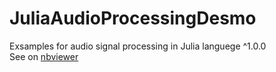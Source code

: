 # JuliaAudioProcessingDesmo
Exsamples for audio signal processing in Julia languege ^1.0.0  
See on [nbviewer](http://nbviewer.jupyter.org/github/Aogiri-m2d/JuliaAudioProcessingDesmo/tree/master/Notebooks/)
